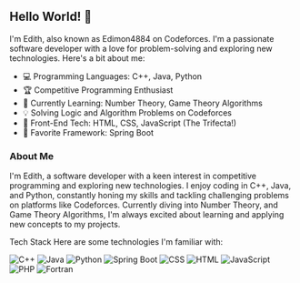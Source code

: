 ## Hello World! 👋

I'm Edith, also known as Edimon4884 on Codeforces. I'm a passionate software developer with a love for problem-solving and exploring new technologies. Here's a bit about me:

- 💻 Programming Languages: C++, Java, Python
- 🏆 Competitive Programming Enthusiast
- 🌱 Currently Learning: Number Theory, Game Theory Algorithms
- 💡 Solving Logic and Algorithm Problems on Codeforces
- 🔧 Front-End Tech: HTML, CSS, JavaScript (The Trifecta!)
- 🚀 Favorite Framework: Spring Boot
  
### About Me
I'm Edith, a software developer with a keen interest in competitive programming and exploring new technologies. I enjoy coding in C++, Java, and Python, constantly honing my skills and tackling challenging problems on platforms like Codeforces. Currently diving into Number Theory, and Game Theory Algorithms, I'm always excited about learning and applying new concepts to my projects.

Tech Stack
Here are some technologies I'm familiar with:

 ![C++](https://img.shields.io/badge/-C++-00599C?style=flat&logo=c%2B%2B&logoColor=white)
 ![Java](https://img.shields.io/badge/-Java-007396?style=flat&logo=java&logoColor=white)
 ![Python](https://img.shields.io/badge/-Python-3776AB?style=flat&logo=python&logoColor=white)
 ![Spring Boot](https://img.shields.io/badge/-Spring%20Boot-6DB33F?style=flat&logo=spring&logoColor=white)
 ![CSS](https://img.shields.io/badge/-CSS-1572B6?style=flat&logo=css3&logoColor=white)
 ![HTML](https://img.shields.io/badge/-HTML-E34F26?style=flat&logo=html5&logoColor=white)
 ![JavaScript](https://img.shields.io/badge/-JavaScript-F7DF1E?style=flat&logo=javascript&logoColor=black)
 ![PHP](https://img.shields.io/badge/-PHP-777BB4?style=flat&logo=php&logoColor=white)
 ![Fortran](https://img.shields.io/badge/-Fortran-734F96?style=flat)



